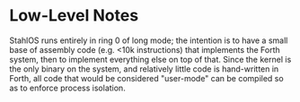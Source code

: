 Low-Level Notes
===============

StahlOS runs entirely in ring 0 of long mode; the intention is to have a small base of assembly code (e.g. <10k instructions) that implements the Forth system, then to implement everything else on top of that. Since the kernel is the only binary on the system, and relatively little code is hand-written in Forth, all code that would be considered "user-mode" can be compiled so as to enforce process isolation.
